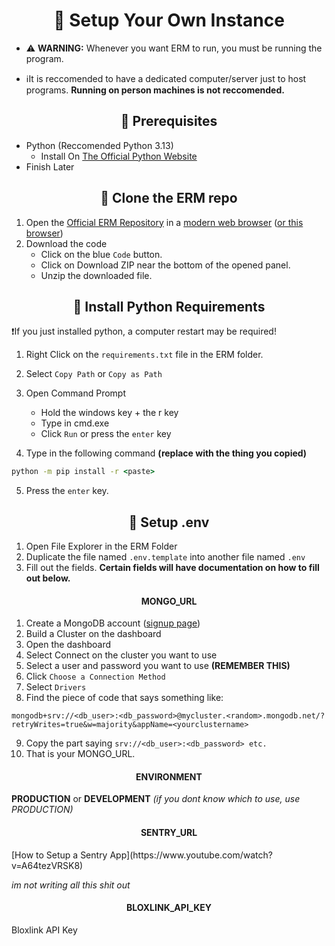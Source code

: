 <h1 align="center">🤖 Setup Your Own Instance</h1>

* ⚠️ **WARNING:** Whenever you want ERM to run, you must be running the program. 

* ℹ️It is reccomended to have a dedicated computer/server just to host programs. **Running on person machines is not reccomended.**


<h2 align="center">💉 Prerequisites</h2>

* Python (Reccomended Python 3.13)
  * Install On [The Official Python Website](https://www.python.org/downloads/)
* Finish Later

<h2 align="center">🔑 Clone the ERM repo</h2>

1. Open the [Official ERM Repository](https://github.com/mikeyerm/ERM) in a [modern web browser](https://www.mozilla.org/firefox) ([or this browser](https://brave.com/))
2. Download the code
   * Click on the blue `Code` button.
   * Click on Download ZIP near the bottom of the opened panel.
   * Unzip the downloaded file.



<h2 align="center">💽 Install Python Requirements</h2>

❗If you just installed python, a computer restart may be required!

1. Right Click on the `requirements.txt` file in the ERM folder.
2. Select `Copy Path` or `Copy as Path`
3. Open Command Prompt
    * Hold the windows key + the r key
    * Type in cmd.exe
    * Click `Run` or press the `enter` key
  
4. Type in the following command **(replace <paste> with the thing you copied)**
```cmd
python -m pip install -r <paste>
```
5. Press the `enter` key.

<h2 align="center">🔑 Setup .env</h2>

1. Open File Explorer in the ERM Folder
2. Duplicate the file named `.env.template` into another file named `.env`
3. Fill out the fields. **Certain fields will have documentation on how to fill out below.**
   
<h4 align="center">MONGO_URL</h2>

1. Create a MongoDB account ([signup page](https://www.mongodb.com/cloud/atlas/register))
2. Build a Cluster on the dashboard
3. Open the dashboard
4. Select Connect on the cluster you want to use
5. Select a user and password you want to use **(REMEMBER THIS)**
6. Click `Choose a Connection Method`
7. Select `Drivers`
8. Find the piece of code that says something like:

```
mongodb+srv://<db_user>:<db_password>@mycluster.<random>.mongodb.net/?retryWrites=true&w=majority&appName=<yourclustername>
```

9. Copy the part saying `srv://<db_user>:<db_password> etc.`
10. That is your MONGO_URL.

<h4 align="center">ENVIRONMENT</h2>

**PRODUCTION** or **DEVELOPMENT** *(if you dont know which to use, use PRODUCTION)*

<h4 align="center">SENTRY_URL</h2>
[How to Setup a Sentry App](https://www.youtube.com/watch?v=A64tezVRSK8)

*im not writing all this shit out*

<h4 align="center">BLOXLINK_API_KEY</h2>
Bloxlink API Key

